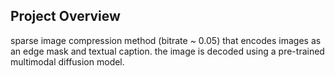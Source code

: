 ## Project Overview
sparse image compression method (bitrate ~ 0.05) that encodes images as an edge mask and textual caption. the image is decoded using a pre-trained multimodal diffusion model.
